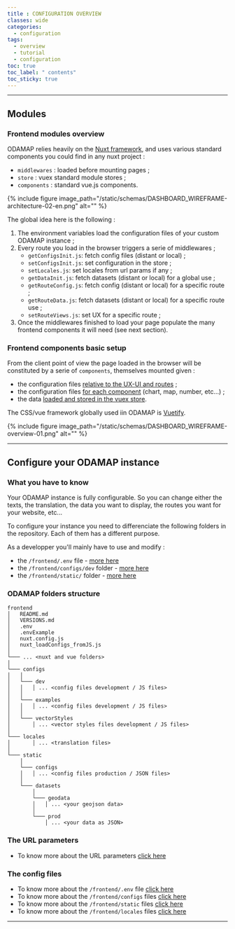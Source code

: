 ```yaml
---
title : CONFIGURATION OVERVIEW
classes: wide
categories:
  - configuration
tags:
  - overview
  - tutorial
  - configuration
toc: true
toc_label: " contents"
toc_sticky: true
---
```



-----
## Modules

### Frontend modules overview

ODAMAP relies heavily on the [Nuxt framework](https://nuxtjs.org/), and uses various standard components you could find in any nuxt project : 

- `middlewares` : loaded before mounting pages ;
- `store` : vuex standard module stores ; 
- `components` : standard vue.js components.

{% include figure image_path="/static/schemas/DASHBOARD_WIREFRAME-architecture-02-en.png" alt="" %}

The global idea here is the following : 

1. The environment variables load the configuration files of your custom ODAMAP instance ; 
1. Every route you load in the browser triggers a serie of middlewares ; 
    - `getConfigsInit.js`: fetch config files (distant or local) ;
    - `setConfigsInit.js`: set configuration in the store ;
    - `setLocales.js`: set locales from url params if any ;
    - `getDataInit.js`: fetch datasets (distant or local) for a global use ;
    - `getRouteConfig.js`: fetch config (distant or local) for a specific route ; 
    - `getRouteData.js`: fetch datasets (distant or local) for a specific route use ; 
    - `setRouteViews.js`: set UX for a specific route ;
1. Once the middlewares finished to load your page populate the many frontend components it will need (see next section).


### Frontend components basic setup

From the client point of view the page loaded in the browser will be constituted by a serie of `components`, themselves mounted given :

- the configuration files [relative to the UX-UI and routes]({{site.baseurl}}/configuration/config-configs/#uiux) ;
- the configuration files [for each component]({{site.baseurl}}/configuration/config-configs/#datavisualisation-configuration-files) (chart, map, number, etc...) ; 
- the data [loaded and stored in the vuex store]({{site.baseurl}}/configuration/config-configs/#data-configuration-files).

The CSS/vue framework globally used iin ODAMAP is [Vuetify](vuetifyjs.com/).

{% include figure image_path="/static/schemas/DASHBOARD_WIREFRAME-overview-01.png" alt="" %}


--------

## Configure your ODAMAP instance

### What you have to know

Your ODAMAP instance is fully configurable. So you can change either the texts, the translation, the data you want to display, the routes you want for your website, etc...

To configure your instance you need to differenciate the following folders in the repository. Each of them has a different purpose.

As a developper you'll mainly have to use and modify :

- the `/frontend/.env` file - [more here][env_file]
- the `/frontend/configs/dev` folder - [more here][config_folder]
- the `/frontend/static/` folder - [more here][static_folder]

### ODAMAP folders structure

```shell
frontend
│   README.md
│   VERSIONS.md
│   .env
│   .envExample
│   nuxt.config.js
│   nuxt_loadConfigs_fromJS.js
│
└─── ... <nuxt and vue folders>
│
└─── configs
│   │
│   └─── dev
│   │   │ ... <config files development / JS files>
│   │
│   └─── examples
│   │   │ ... <config files development / JS files>
│   │
│   └─── vectorStyles
│       │ ... <vector styles files development / JS files>
│
└─── locales
│       │ ... <translation files>
│
└─── static
    │
    └─── configs
    │   │ ... <config files production / JSON files>
    │
    └─── datasets
        │
        └─── geodata
        │   │ ... <your geojson data>
        │
        └─── prod
            │ ... <your data as JSON>

```

### The URL parameters

- To know more about the URL parameters [click here][url_params]


### The config files

- To know more about the `/frontend/.env` file [click here][env_file]
- To know more about the `/frontend/configs` files [click here][config_folder]
- To know more about the `/frontend/static` files [click here][static_folder]
- To know more about the `/frontend/locales` files [click here][locales]

[url_params]: {{site.baseurl}}/configuration/config-url-params
[env_file]: {{site.baseurl}}/configuration/config-envfile
[config_folder]: {{site.baseurl}}/configuration/config-configs
[static_folder]: {{site.baseurl}}/configuration/config-static
[locales]: {{site.baseurl}}/configuration/config-locales

<!--
-----

- site.baseurl : {{site.baseurl}}/configuration/config-envfile
- absolute_url : {{ "/configuration/config-envfile" | absolute_url }}
- relative_url : {{ "/configuration/config-envfile" | relative_url }} 
-->

------------

<br>
<br>
